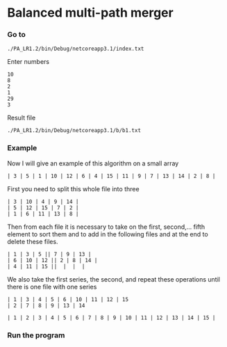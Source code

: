 # Balanced multi-path merger

### Go to

```
./PA_LR1.2/bin/Debug/netcoreapp3.1/index.txt
```

Enter numbers

```
10
8
2
1
29
3
```
Result file 

```
./PA_LR1.2/bin/Debug/netcoreapp3.1/b/b1.txt
```

### Example

Now I will give an example of this algorithm on a small array

```
| 3 | 5 | 1 | 10 | 12 | 6 | 4 | 15 | 11 | 9 | 7 | 13 | 14 | 2 | 8 |
```

First you need to split this whole file into three

```
| 3 | 10 | 4 | 9 | 14 |
| 5 | 12 | 15 | 7 | 2 |
| 1 | 6 | 11 | 13 | 8 |
```

Then from each file it is necessary to take on the first, second,… fifth element to sort them and to add in the following files and at the end to delete these files.

```
| 1 | 3 | 5 || 7 | 9 | 13 |
| 6 | 10 | 12 || 2 | 8 | 14 |
| 4 | 11 | 15 ||  |  |  |    
```

We also take the first series, the second, and repeat these operations until there is one file with one series

```
| 1 | 3 | 4 | 5 | 6 | 10 | 11 | 12 | 15
| 2 | 7 | 8 | 9 | 13 | 14
```

```
| 1 | 2 | 3 | 4 | 5 | 6 | 7 | 8 | 9 | 10 | 11 | 12 | 13 | 14 | 15 |
```

### Run the program

